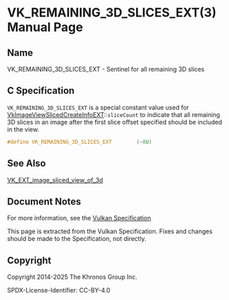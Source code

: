 # VK\_REMAINING\_3D\_SLICES\_EXT(3) Manual Page

## Name

VK\_REMAINING\_3D\_SLICES\_EXT - Sentinel for all remaining 3D slices



## [](#_c_specification)C Specification

`VK_REMAINING_3D_SLICES_EXT` is a special constant value used for [VkImageViewSlicedCreateInfoEXT](https://registry.khronos.org/vulkan/specs/latest/man/html/VkImageViewSlicedCreateInfoEXT.html)::`sliceCount` to indicate that all remaining 3D slices in an image after the first slice offset specified should be included in the view.

```c++
#define VK_REMAINING_3D_SLICES_EXT        (~0U)
```

## [](#_see_also)See Also

[VK\_EXT\_image\_sliced\_view\_of\_3d](https://registry.khronos.org/vulkan/specs/latest/man/html/VK_EXT_image_sliced_view_of_3d.html)

## [](#_document_notes)Document Notes

For more information, see the [Vulkan Specification](https://registry.khronos.org/vulkan/specs/latest/html/vkspec.html#VK_REMAINING_3D_SLICES_EXT)

This page is extracted from the Vulkan Specification. Fixes and changes should be made to the Specification, not directly.

## [](#_copyright)Copyright

Copyright 2014-2025 The Khronos Group Inc.

SPDX-License-Identifier: CC-BY-4.0
